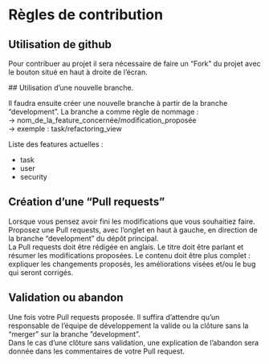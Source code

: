 # Règles de contribution
## Utilisation de github

  Pour contribuer au projet il sera nécessaire de faire un “Fork” du projet avec le bouton situé en haut à droite de l’écran.  

## Utilisation d’une nouvelle branche.  

  Il faudra ensuite créer une nouvelle branche à partir de la branche “development”. La branche a comme règle de nommage :   
    → nom_de_la_feature_concernée/modification_proposée  
    → exemple : task/refactoring_view  

  Liste des features actuelles :
  - task
  - user
  - security

## Création d’une “Pull requests”

  Lorsque vous pensez avoir fini les modifications que vous souhaitiez faire. Proposez une Pull requests, avec l’onglet en haut à gauche, en direction de la branche “development” du dépôt principal.  
  La Pull requests doit être rédigée en anglais. Le titre doit être parlant et résumer les modifications proposées. Le contenu doit être plus complet : expliquer les changements proposés, les améliorations visées et/ou le bug qui seront corrigés.  

## Validation ou abandon

  Une fois votre Pull requests proposée. Il suffira d’attendre qu’un responsable de l’équipe de développement la valide ou la clôture sans la “merger” sur la branche ”development”.  
  Dans le cas d’une clôture sans validation, une explication de l’abandon sera donnée dans les commentaires de votre Pull request.  
